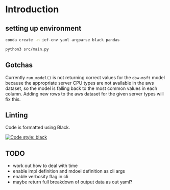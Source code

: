 
# Introduction


## setting up environment

```sh
conda create -n ief-env yaml argparse black pandas
```

```sh
python3 src/main.py
```

## Gotchas

Currently `run_model()` is not returning correct values for the `dow-msft` model because the appropriate server CPU types are not available in the aws dataset, so the model is falling back to the most common values in each column. Adding new rows to the aws dataset for the given server types will fix this.


## Linting
Code is formatted using Black.

[![Code style: black](https://img.shields.io/badge/code%20style-black-000000.svg)](https://github.com/psf/black)


## TODO
- work out how to deal with time
- enable impl definition and mdoel definition as cli args
- enable verbosity flag in cli
- maybe return full breakdown of output data as out yaml?